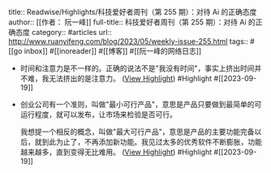 title:: Readwise/Highlights/科技爱好者周刊（第 255 期）：对待 Ai 的正确态度
author:: [[作者： 阮一峰]]
full-title:: 科技爱好者周刊（第 255 期）：对待 Ai 的正确态度
category:: #articles
url:: http://www.ruanyifeng.com/blog/2023/05/weekly-issue-255.html
tags:: #[[go inbox]] #[[inoreader]] #[[博客]] #[[阮一峰的网络日志]]

- 时间和注意力是不一样的。正确的说法不是"我没有时间"，事实上挤出时间并不难，我无法挤出的是注意力。 ([View Highlight](https://read.readwise.io/read/01hantpxcr0paeem7n26y92tqa)) #Highlight #[[2023-09-19]]
- 创业公司有一个准则，叫做"最小可行产品"，意思是产品只要做到最简单的可运行程度，就可以发布，让市场来检验是否可行。
  
  我想提一个相反的概念，叫做"最大可行产品"，意思是产品的主要功能完备以后，就到此为止了，不再添加新功能。我见过太多的优秀软件不断膨胀，功能越来越多，直到变得无比难用。 ([View Highlight](https://read.readwise.io/read/01hantqhxg9b34epaae76q4p3f)) #Highlight #[[2023-09-19]]